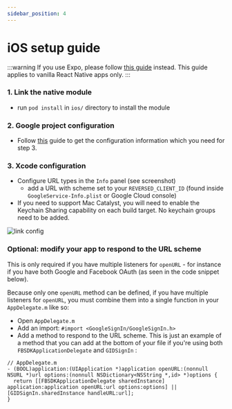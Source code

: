 ```yaml
---
sidebar_position: 4
---
```


# iOS setup guide

:::warning
If you use Expo, please follow [this guide](/setting-up/expo.md) instead. This guide applies to vanilla React Native apps only.
:::

### 1. Link the native module

- run `pod install` in `ios/` directory to install the module

### 2. Google project configuration

- Follow [this](./get-config-file) guide to get the configuration information which you need for step 3.

### 3. Xcode configuration

- Configure URL types in the `Info` panel (see screenshot)
  - add a URL with scheme set to your `REVERSED_CLIENT_ID` (found inside `GoogleService-Info.plist` or Google Cloud console)
- If you need to support Mac Catalyst, you will need to enable the Keychain Sharing capability on each build target. No keychain groups need to be added.

![link config](/img/urlTypes.png)

### Optional: modify your app to respond to the URL scheme

This is only required if you have multiple listeners for `openURL` - for instance if you have both Google and Facebook OAuth (as seen in the code snippet below).

Because only one `openURL` method can be defined, if you have multiple listeners for `openURL`, you must combine them into a single function in your `AppDelegate.m` like so:

- Open `AppDelegate.m`
- Add an import: `#import <GoogleSignIn/GoogleSignIn.h>`
- Add a method to respond to the URL scheme. This is just an example of a method that you can add at the bottom of your file if you're using both `FBSDKApplicationDelegate` and `GIDSignIn` :

```objc
// AppDelegate.m
- (BOOL)application:(UIApplication *)application openURL:(nonnull NSURL *)url options:(nonnull NSDictionary<NSString *,id> *)options {
  return [[FBSDKApplicationDelegate sharedInstance] application:application openURL:url options:options] || [GIDSignIn.sharedInstance handleURL:url];
}
```
